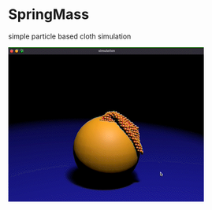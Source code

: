 # SpringMass

simple particle based cloth simulation

<img src="https://github.com/jong1-choi/SpringMass/blob/main/demo.gif">
